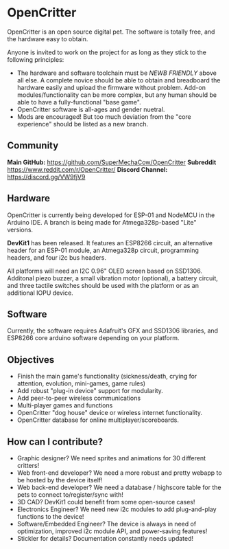 # OpenCritter

OpenCritter is an open source digital pet. The software is totally free, and the hardware easy to obtain.

Anyone is invited to work on the project for as long as they stick to the following principles:

- The hardware and software toolchain must be *NEWB FRIENDLY* above all else. A complete novice should be able to obtain and breadboard the hardware easily and upload the firmware without problem. Add-on modules/functionality can be more complex, but any human should be able to have a fully-functional "base game".
- OpenCritter software is all-ages and gender nuetral.
- Mods are encouraged! But too much deviation from the "core experience" should be listed as a new branch.

## Community

**Main GitHub:**
https://github.com/SuperMechaCow/OpenCritter
**Subreddit**
https://www.reddit.com/r/OpenCritter/
**Discord Channel:**
https://discord.gg/VW9fjV9

## Hardware

OpenCritter is currently being developed for ESP-01 and NodeMCU in the Arduino IDE. A branch is being made for Atmega328p-based "Lite" versions.

**DevKit1** has been released. It features an ESP8266 circuit, an alternative header for an ESP-01 module, an Atmega328p circuit, programming headers, and four i2c bus headers.

All platforms will need an I2C 0.96" OLED screen based on SSD1306. Additonal piezo buzzer, a small vibration motor (optional), a battery circuit, and three tactile switches should be used with the platform or as an additional IOPU device.

## Software

Currently, the software requires Adafruit's GFX and SSD1306 libraries, and ESP8266 core arduino software depending on your platform.

## Objectives

- Finish the main game's functionality (sickness/death, crying for attention, evolution, mini-games, game rules)
- Add robust "plug-in device" support for modularity.
- Add peer-to-peer wireless communications
- Multi-player games and functions
- OpenCritter "dog house" device or wireless internet functionality.
- OpenCritter database for online multiplayer/scoreboards.

## How can I contribute?

- Graphic designer? We need sprites and animations for 30 different critters!
- Web front-end developer? We need a more robust and pretty webapp to be hosted by the device itself!
- Web back-end developer? We need a database / highscore table for the pets to connect to/register/sync with!
- 3D CAD? DevKit1 could benefit from some open-source cases!
- Electronics Engineer? We need new i2c modules to add plug-and-play functions to the device!
- Software/Embedded Engineer? The device is always in need of optimization, improved i2c module API, and power-saving features!
- Stickler for details? Documentation constantly needs updated!
